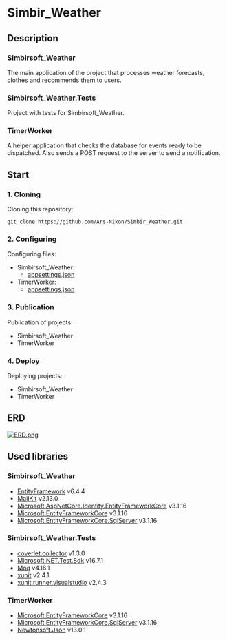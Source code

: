 # Simbir_Weather

## Description

### Simbirsoft_Weather
The main application of the project that processes weather forecasts, clothes and recommends them to users.

### Simbirsoft_Weather.Tests
Project with tests for Simbirsoft_Weather.

### TimerWorker
A helper application that checks the database for events ready to be dispatched. Also sends a POST request to the server to send a notification.

## Start

### 1. Cloning
Cloning this repository:
```
git clone https://github.com/Ars-Nikon/Simbir_Weather.git
```

### 2. Configuring
Configuring files:
  * Simbirsoft_Weather:
      * [appsettings.json](/Simbirsoft_Weather/appsettings.json)
  * TimerWorker:
      * [appsettings.json](/TimerWorker/appsettings.json)

### 3. Publication
Publication of projects:
  * Simbirsoft_Weather
  * TimerWorker

### 4. Deploy
Deploying projects:
  * Simbirsoft_Weather
  * TimerWorker

## ERD
[![ERD.png](https://i.postimg.cc/fLGNMmNh/ERD.png)](https://postimg.cc/qhxYLtqm)

## Used libraries
### Simbirsoft_Weather
* [EntityFramework](https://github.com/dotnet/ef6/wiki) v6.4.4
* [MailKit](http://www.mimekit.net/) v2.13.0
* [Microsoft.AspNetCore.Identity.EntityFrameworkCore](https://asp.net/) v3.1.16
* [Microsoft.EntityFrameworkCore](https://docs.microsoft.com/ru-ru/ef/core/) v3.1.16
* [Microsoft.EntityFrameworkCore.SqlServer](https://docs.microsoft.com/ru-ru/ef/core/) v3.1.16

### Simbirsoft_Weather.Tests
* [coverlet.collector](https://github.com/coverlet-coverage/coverlet) v1.3.0
* [Microsoft.NET.Test.Sdk](https://github.com/microsoft/vstest/) v16.7.1
* [Moq](https://github.com/moq/moq4) v4.16.1
* [xunit](https://github.com/xunit/xunit) v2.4.1
* [xunit.runner.visualstudio](https://github.com/xunit/visualstudio.xunit) v2.4.3

### TimerWorker
* [Microsoft.EntityFrameworkCore](https://docs.microsoft.com/ru-ru/ef/core/) v3.1.16
* [Microsoft.EntityFrameworkCore.SqlServer](https://docs.microsoft.com/ru-ru/ef/core/) v3.1.16
* [Newtonsoft.Json](https://www.newtonsoft.com/json) v13.0.1
